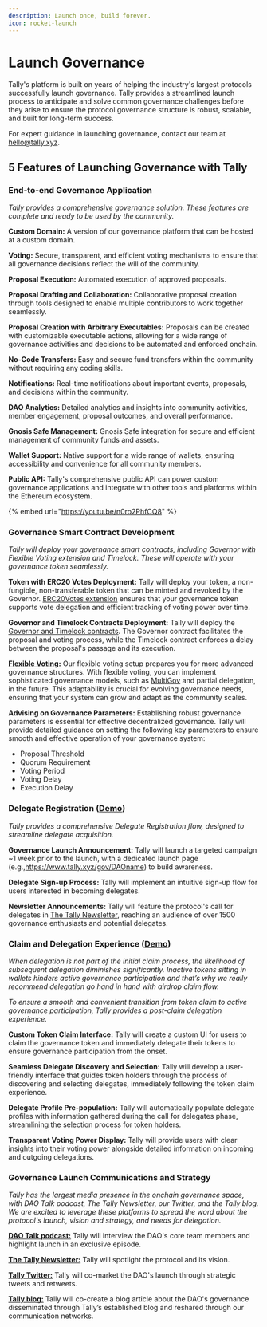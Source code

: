 ```yaml
---
description: Launch once, build forever.
icon: rocket-launch
---
```


# Launch Governance

Tally's platform is built on years of helping the industry's largest protocols successfully launch governance. Tally provides a streamlined launch process to anticipate and solve common governance challenges before they arise to ensure the protocol governance structure is robust, scalable, and built for long-term success.&#x20;

For expert guidance in launching governance, contact our team at hello@tally.xyz.

## 5 Features of Launching Governance with Tally

### End-to-end Governance Application&#x20;

_Tally provides a comprehensive governance solution. These features are complete and ready to be used by the community._

**Custom Domain:** A version of our governance platform that can be hosted at a custom domain.&#x20;

**Voting:** Secure, transparent, and efficient voting mechanisms to ensure that all governance decisions reflect the will of the community.&#x20;

**Proposal Execution:** Automated execution of approved proposals.&#x20;

**Proposal Drafting and Collaboration:** Collaborative proposal creation through tools designed to enable multiple contributors to work together seamlessly.&#x20;

**Proposal Creation with Arbitrary Executables:** Proposals can be created with customizable executable actions, allowing for a wide range of governance activities and decisions to be automated and enforced onchain.&#x20;

**No-Code Transfers:** Easy and secure fund transfers within the community without requiring any coding skills.&#x20;

**Notifications:** Real-time notifications about important events, proposals, and decisions within the community.&#x20;

**DAO Analytics:** Detailed analytics and insights into community activities, member engagement, proposal outcomes, and overall performance.&#x20;

**Gnosis Safe Management:** Gnosis Safe integration for secure and efficient management of community funds and assets.&#x20;

**Wallet Support:** Native support for a wide range of wallets, ensuring accessibility and convenience for all community members.&#x20;

**Public API:** Tally's comprehensive public API can power custom governance applications and integrate with other tools and platforms within the Ethereum ecosystem.



{% embed url="https://youtu.be/n0ro2PhfCQ8" %}

### Governance Smart Contract Development

_Tally will deploy your governance smart contracts, including Governor with Flexible Voting extension and Timelock. These will operate with your governance token seamlessly._

**Token with ERC20 Votes Deployment:** Tally will deploy your token, a non-fungible, non-transferable token that can be minted and revoked by the Governor. [ERC20Votes extension](https://github.com/OpenZeppelin/openzeppelin-contracts/blob/v4.5.0/contracts/token/ERC721/extensions/draft-ERC721Votes.sol) ensures that your governance token supports vote delegation and efficient tracking of voting power over time.&#x20;

**Governor and Timelock Contracts Deployment:** Tally will deploy the [Governor and Timelock contracts](https://docs.openzeppelin.com/contracts/4.x/governance). The Governor contract facilitates the proposal and voting process, while the Timelock contract enforces a delay between the proposal's passage and its execution.&#x20;

[**Flexible Voting:**](https://flexiblevoting.com/) Our flexible voting setup prepares you for more advanced governance structures. With flexible voting, you can implement sophisticated governance models, such as [MultiGov](https://tally.mirror.xyz/peHXv-1Bv4RY6Hf3UeCSH74aCu2e2ttSMytxJwB7DpY) and partial delegation, in the future. This adaptability is crucial for evolving governance needs, ensuring that your system can grow and adapt as the community scales.&#x20;

**Advising on Governance Parameters:** Establishing robust governance parameters is essential for effective decentralized governance. Tally will provide detailed guidance on setting the following key parameters to ensure smooth and effective operation of your governance system:

* Proposal Threshold
* Quorum Requirement
* Voting Period
* Voting Delay
* Execution Delay

### Delegate Registration ([Demo](https://drive.google.com/file/d/1ryLl_-H9gNOZPCsz6Umdp330IIiVJFke/view?usp=drive_link))&#x20;

_Tally provides a comprehensive Delegate Registration flow, designed to streamline delegate acquisition._&#x20;

**Governance Launch Announcement:** Tally will launch a targeted campaign \~1 week prior to the launch, with a dedicated launch page (e.g.,https://www.tally.xyz/gov/DAOname) to build awareness.&#x20;

**Delegate Sign-up Process:** Tally will implement an intuitive sign-up flow for users interested in becoming delegates.&#x20;

**Newsletter Announcements:** Tally will feature the protocol's call for delegates in [The Tally Newsletter](https://newsletter.tally.xyz/), reaching an audience of over 1500 governance enthusiasts and potential delegates.

### Claim and Delegation Experience ([Demo](https://drive.google.com/file/d/1ryLl_-H9gNOZPCsz6Umdp330IIiVJFke/view?usp=drive_link))&#x20;

_When delegation is not part of the initial claim process, the likelihood of subsequent delegation diminishes significantly. Inactive tokens sitting in wallets hinders active governance participation and that’s why we really recommend delegation go hand in hand with airdrop claim flow._&#x20;

_To ensure a smooth and convenient transition from token claim to active governance participation, Tally provides a post-claim delegation experience._&#x20;

**Custom Token Claim Interface:** Tally will create a custom UI for users to claim the governance token and immediately delegate their tokens to ensure governance participation from the onset.&#x20;

**Seamless Delegate Discovery and Selection:** Tally will develop a user-friendly interface that guides token holders through the process of discovering and selecting delegates, immediately following the token claim experience.&#x20;

**Delegate Profile Pre-population:** Tally will automatically populate delegate profiles with information gathered during the call for delegates phase, streamlining the selection process for token holders.

**Transparent Voting Power Display:** Tally will provide users with clear insights into their voting power alongside detailed information on incoming and outgoing delegations.

### Governance Launch Communications and Strategy&#x20;

_Tally has the largest media presence in the onchain governance space, with DAO Talk podcast, The Tally Newsletter, our Twitter, and the Tally blog. We are excited to leverage these platforms to spread the word about the protocol's launch, vision and strategy, and needs for delegation._&#x20;

[**DAO Talk podcast:**](https://open.spotify.com/show/6nCG7KVFfn28NHgLmQH5tv?si=93882e2e1b4244b6) Tally will interview the DAO's core team members and highlight launch in an exclusive episode.&#x20;

[**The Tally Newsletter:**](https://newsletter.tally.xyz/) Tally will spotlight the protocol and its vision.&#x20;

[**Tally Twitter:**](https://twitter.com/tallyxyz) Tally will co-market the DAO's launch through strategic tweets and retweets.&#x20;

[**Tally blog:**](https://tally.mirror.xyz/) Tally will co-create a blog article about the DAO's governance disseminated through Tally’s established blog and reshared through our communication networks.

